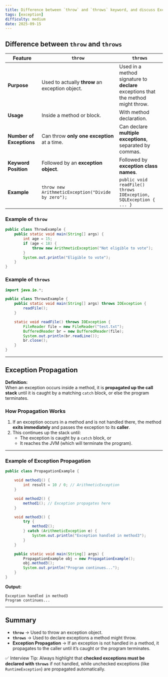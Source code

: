 ```yaml
---
title: Difference between `throw` and `throws` keyword, and discuss Exception Propagation
tags: [exception]
difficulty: medium
date: 2025-09-15
---
```


## Difference between `throw` and `throws`

| Feature | `throw` | `throws` |
|---------|---------|----------|
| **Purpose** | Used to actually **throw** an exception object. | Used in a method signature to **declare** exceptions that the method might throw. |
| **Usage** | Inside a method or block. | With method declaration. |
| **Number of Exceptions** | Can throw **only one exception** at a time. | Can declare **multiple exceptions**, separated by commas. |
| **Keyword Position** | Followed by an **exception object**. | Followed by **exception class names**. |
| **Example** | `throw new ArithmeticException("Divide by zero");` | `public void readFile() throws IOException, SQLException { ... }` |

### Example of `throw`
```java
public class ThrowExample {
    public static void main(String[] args) {
        int age = 15;
        if (age < 18) {
            throw new ArithmeticException("Not eligible to vote");
        }
        System.out.println("Eligible to vote");
    }
}
```

### Example of `throws`
```java
import java.io.*;

public class ThrowsExample {
    public static void main(String[] args) throws IOException {
        readFile();
    }

    static void readFile() throws IOException {
        FileReader file = new FileReader("test.txt");
        BufferedReader br = new BufferedReader(file);
        System.out.println(br.readLine());
        br.close();
    }
}
```

---

## Exception Propagation

**Definition:**  
When an exception occurs inside a method, it is **propagated up the call stack** until it is caught by a matching `catch` block, or else the program terminates.

### How Propagation Works
1. If an exception occurs in a method and is not handled there, the method **exits immediately** and passes the exception to its **caller**.
2. This continues up the stack until:
   - The exception is caught by a `catch` block, or  
   - It reaches the JVM (which will terminate the program).

---

### Example of Exception Propagation
```java
public class PropagationExample {

    void method1() {
        int result = 10 / 0; // ArithmeticException
    }

    void method2() {
        method1(); // Exception propagates here
    }

    void method3() {
        try {
            method2();
        } catch (ArithmeticException e) {
            System.out.println("Exception handled in method3");
        }
    }

    public static void main(String[] args) {
        PropagationExample obj = new PropagationExample();
        obj.method3();
        System.out.println("Program continues...");
    }
}
```

**Output:**
```
Exception handled in method3
Program continues...
```

---

## Summary

- **`throw`** → Used to throw an exception object.  
- **`throws`** → Used to declare exceptions a method might throw.  
- **Exception Propagation** → If an exception is not handled in a method, it propagates to the caller until it’s caught or the program terminates.

✅ Interview Tip: Always highlight that **checked exceptions must be declared with `throws`** if not handled, while unchecked exceptions (like `RuntimeException`) are propagated automatically.

